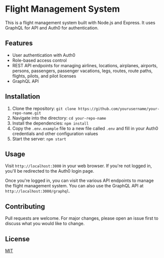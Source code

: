# Flight Management System

This is a flight management system built with Node.js and Express. It uses GraphQL for API and Auth0 for authentication.

## Features

- User authentication with Auth0
- Role-based access control
- REST API endpoints for managing airlines, locations, airplanes, airports, persons, passengers, passenger vacations, legs, routes, route paths, flights, pilots, and pilot licenses
- GraphQL API

## Installation

1. Clone the repository: `git clone https://github.com/yourusername/your-repo-name.git`
2. Navigate into the directory: `cd your-repo-name`
3. Install the dependencies: `npm install`
4. Copy the `.env.example` file to a new file called `.env` and fill in your Auth0 credentials and other configuration values
5. Start the server: `npm start`

## Usage

Visit `http://localhost:3000` in your web browser. If you're not logged in, you'll be redirected to the Auth0 login page.

Once you're logged in, you can visit the various API endpoints to manage the flight management system. You can also use the GraphQL API at `http://localhost:3000/graphql`.

## Contributing

Pull requests are welcome. For major changes, please open an issue first to discuss what you would like to change.

## License

[MIT](https://choosealicense.com/licenses/mit/)
